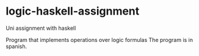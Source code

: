# logic-haskell-assignment
Uni assignment with haskell

Program that implements operations over logic formulas
The program is in spanish.
